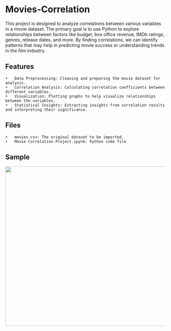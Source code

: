 # Movies-Correlation
This project is designed to analyze correlations between various variables in a movie dataset. The primary goal is to use Python to explore relationships between factors like budget, box office revenue, IMDb ratings, genres, release dates, and more. By finding correlations, we can identify patterns that may help in predicting movie success or understanding trends in the film industry.

## Features

	•	Data Preprocessing: Cleaning and preparing the movie dataset for analysis.
	•	Correlation Analysis: Calculating correlation coefficients between different variables.
	•	Visualization: Plotting graphs to help visualize relationships between the variables.
	•	Statistical Insights: Extracting insights from correlation results and interpreting their significance.

## Files
    •	movies.csv: The original dataset to be imported.
    •	Movie Correlation Project.ipynb: Python code file

## Sample
<a href="url"><img src="https://github.com/user-attachments/assets/5f4cfa75-8d8a-489d-9975-ec57d007ad5d" align="left" height="500" width="1000" ></a>
